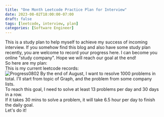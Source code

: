 ```yaml
---
title: "One Month Leetcode Practice Plan for Interview"
date: 2023-08-02T18:00:00-07:00
draft: false
tags: [leetcode, interview, plan]
categories: [Software Engineer]
---
```

This is a study plan to help myself to achieve my success of incoming interview. If you somehow find this blog and also have some study plan recently, you are welcome to record your progress here. I can become you online "study company". Hope we will reach our goal at the end!  
So here are my plan:  
This is my current leetcode records:  
![Progress0802](/leetcode0802.png "Progress0802") 
By the end of August, I want to resolve 1000 problems in total. I'll start from topic of Graph, and the problem from some company lists.  
To reach this goal, I need to solve at least 13 problems per day and 30 days in a row.   
If it takes 30 mins to solve a problem, it will take 6.5 hour per day to finish the daily goal.  
Let's do it!